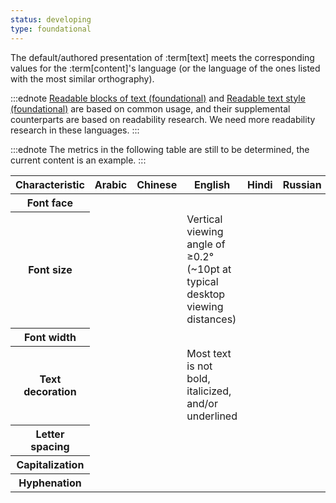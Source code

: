 ```yaml
---
status: developing
type: foundational
---
```


The default/authored presentation of :term[text] meets the corresponding values for the :term[content]'s language (or the language of the ones listed with the most similar orthography).

:::ednote
[Readable blocks of text (foundational)](#readable-blocks-of-text) and [Readable text style (foundational)](#readable-text-style) are based on common usage, and their supplemental counterparts are based on readability research. We need more readability research in these languages.
:::

:::ednote
The metrics in the following table are still to be determined, the current content is an example.
:::

<table class="data">
 <thead>
   <tr>
     <th scope="col">Characteristic</th>
     <th scope="col">Arabic</th>
     <th scope="col">Chinese</th>
     <th scope="col">English</th>
     <th scope="col">Hindi</th>
     <th scope="col">Russian</th>
   </tr>
   </thead>
   <tbody>
     <tr>
       <th scope="row">Font face</th>
       <td></td>
       <td></td>
       <td></td>
       <td></td>
       <td></td>
     </tr>
    <tr>
       <th scope="row">Font size</th>
       <td></td>
       <td></td>
       <td>Vertical viewing angle of ≥0.2° (~10pt at typical desktop viewing distances)</td>
       <td></td>
       <td></td>
     </tr>  
     <tr>
       <th scope="row">Font width</th>
       <td></td>
       <td></td>
       <td></td>
       <td></td>
       <td></td>
     </tr>
     <tr>
       <th scope="row">Text decoration</th>
       <td></td>
       <td></td>
       <td>Most text is not bold, italicized, and/or underlined</td>
       <td></td>
       <td></td>
     </tr>
     <tr>
       <th scope="row">Letter spacing</th>
       <td></td>
       <td></td>
       <td></td>
       <td></td>
       <td></td>
     </tr>
     <tr>
       <th scope="row">Capitalization</th>
       <td></td>
       <td></td>
       <td></td>
       <td></td>
       <td></td>
     </tr>
     <tr>
       <th scope="row">Hyphenation</th>
       <td></td>
       <td></td>
       <td></td>
       <td></td>
       <td></td>
     </tr>
    </tbody>
</table>
